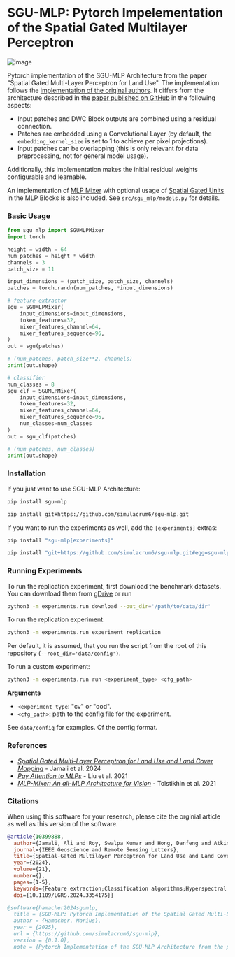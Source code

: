 # SGU-MLP: Pytorch Impelementation of the Spatial Gated Multilayer Perceptron
![image](https://zenodo.org/badge/DOI/10.5281/zenodo.15227846.svg)

Pytorch implementation of the SGU-MLP Architecture from the paper "Spatial Gated Multi-Layer Perceptron for Land Use". 
The implementation follows the [implementation of the original authors](https://github.com/aj1365/SGUMLP/blob/main/SGUMLP.ipynb). It differs from the architecture described in the [paper published on GitHub](https://github.com/aj1365/SGUMLP/blob/main/Spatial_Gated_Multi-Layer_Perceptron_for_Land_Use_and_Land_Cover_Mapping.pdf) in the following aspects: 

- Input patches and DWC Block outputs are combined using a residual connection.
- Patches are embedded using a Convolutional Layer (by default, the `embedding_kernel_size` is set to 1 to achieve per pixel projections).
- Input patches can be overlapping (this is only relevant for data preprocessing, not for general model usage).

Additionally, this implementation makes the initial residual weights configurable and learnable. 

An implementation of [MLP Mixer](https://arxiv.org/abs/2105.01601) with optional usage of [Spatial Gated Units](https://arxiv.org/abs/2105.08050) in the MLP Blocks is also included. See `src/sgu_mlp/models.py` for details. 

### Basic Usage

````python
from sgu_mlp import SGUMLPMixer
import torch

height = width = 64
num_patches = height * width
channels = 3
patch_size = 11

input_dimensions = (patch_size, patch_size, channels)
patches = torch.randn(num_patches, *input_dimensions)

# feature extractor
sgu = SGUMLPMixer(
    input_dimensions=input_dimensions,
    token_features=32,
    mixer_features_channel=64,
    mixer_features_sequence=96,
)
out = sgu(patches)

# (num_patches, patch_size**2, channels)
print(out.shape) 

# classifier
num_classes = 8
sgu_clf = SGUMLPMixer(
    input_dimensions=input_dimensions,      
    token_features=32,                      
    mixer_features_channel=64,              
    mixer_features_sequence=96,
    num_classes=num_classes
)
out = sgu_clf(patches)

# (num_patches, num_classes)
print(out.shape)
````

### Installation

If you just want to use SGU-MLP Architecture:
````bash
pip install sgu-mlp
````

````bash
pip install git+https://github.com/simulacrum6/sgu-mlp.git
````


If you want to run the experiments as well, add the `[experiments]` extras:
````bash
pip install "sgu-mlp[experiments]"
````

````bash
pip install "git+https://github.com/simulacrum6/sgu-mlp.git#egg=sgu-mlp[experiments]"
````

### Running Experiments

To run the replication experiment, first download the benchmark datasets. 
You can download them from [gDrive](https://drive.usercontent.google.com/download?id=1dLJJrNJpQoQeDHybs37iGxmrSU6aP2xv&export=download) or run

````bash
python3 -m experiments.run download --out_dir='/path/to/data/dir'
````

To run the replication experiment:
````bash
python3 -m experiments.run experiment replication
````
Per default, it is assumed, that you run the script from the root of this repository (``--root_dir='data/config')``.

To run a custom experiment:
````bash
python3 -m experiments.run run <experiment_type> <cfg_path>
````
**Arguments**
- `<experiment_type`: "cv" or "ood".
- `<cfg_path>`: path to the config file for the experiment.

See `data/config` for examples. Of the config format.

### References
- _[Spatial Gated Multi-Layer Perceptron for Land Use and Land Cover Mapping](https://doi.org/10.1109/LGRS.2024.3354175)_ - Jamali et al. 2024
- _[Pay Attention to MLPs](https://dl.acm.org/doi/10.5555/3540261.3540965)_ - Liu et al. 2021
- _[MLP-Mixer: An all-MLP Architecture for Vision](https://dl.acm.org/doi/10.5555/3540261.3542118)_ - Tolstikhin et al. 2021

### Citations

When using this software for your research, please cite the orginial article as well as this version of the software.

```bibtex
@article{10399888,
  author={Jamali, Ali and Roy, Swalpa Kumar and Hong, Danfeng and Atkinson, Peter M. and Ghamisi, Pedram},
  journal={IEEE Geoscience and Remote Sensing Letters}, 
  title={Spatial-Gated Multilayer Perceptron for Land Use and Land Cover Mapping}, 
  year={2024},
  volume={21},
  number={},
  pages={1-5},
  keywords={Feature extraction;Classification algorithms;Hyperspectral imaging;Data models;Transformers;Biological system modeling;Training data;Attention mechanism;image classification;spatial gating unit (SGU);vision transformers (ViTs)},
  doi={10.1109/LGRS.2024.3354175}}
```

````bibtex
@software{hamacher2024sgumlp,
  title = {SGU-MLP: Pytorch Implementation of the Spatial Gated Multi-Layer Perceptron},
  author = {Hamacher, Marius},
  year = {2025},
  url = {https://github.com/simulacrum6/sgu-mlp},
  version = {0.1.0},
  note = {Pytorch Implementation of the SGU-MLP Architecture from the paper "Spatial Gated Multi-Layer Perceptron for Land Use and Land Cover Mapping"}}
````
